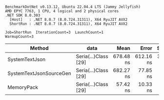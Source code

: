 ```

BenchmarkDotNet v0.13.12, Ubuntu 22.04.4 LTS (Jammy Jellyfish)
AMD EPYC 7763, 1 CPU, 4 logical and 2 physical cores
.NET SDK 8.0.303
  [Host]   : .NET 8.0.7 (8.0.724.31311), X64 RyuJIT AVX2
  ShortRun : .NET 8.0.7 (8.0.724.31311), X64 RyuJIT AVX2

Job=ShortRun  IterationCount=3  LaunchCount=1  
WarmupCount=3  

```
| Method                  | data                 | Mean      | Error     | StdDev    | Min       | Max       | Gen0   | Allocated |
|------------------------ |--------------------- |----------:|----------:|----------:|----------:|----------:|-------:|----------:|
| SystemTextJson          | Seria(...)Class [29] | 678.48 ns | 612.16 ns | 33.555 ns | 657.60 ns | 717.18 ns | 0.0038 |     392 B |
| SystemTextJsonSourceGen | Seria(...)Class [29] | 682.27 ns |  77.85 ns |  4.267 ns | 679.72 ns | 687.20 ns | 0.0048 |     464 B |
| MemoryPack              | Seria(...)Class [29] |  57.42 ns |  10.33 ns |  0.566 ns |  56.76 ns |  57.77 ns | 0.0014 |     120 B |
